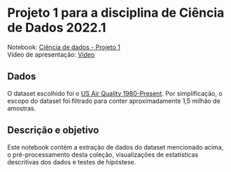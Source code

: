 # Projeto 1 para a disciplina de Ciência de Dados 2022.1

Notebook: [Ciência de dados - Projeto 1](https://colab.research.google.com/drive/1KKWmshS_jF0ASnR1pdUFZI78KkiuOwA-?usp=sharing) <br>
Vídeo de apresentação: [Vídeo]() <br>

## Dados
O dataset escolhido foi o [US Air Quality 1980-Present](https://www.kaggle.com/datasets/calebreigada/us-air-quality-1980present). Por simplificação, o escopo do dataset foi filtrado para conter aproximadamente 1,5 milhão de amostras.

## Descrição e objetivo
Este notebook contém a extração de dados do dataset mencionado acima, o pré-processamento desta coleção, visualizações de estatísticas descritivas dos dados e testes de hipóstese.  
